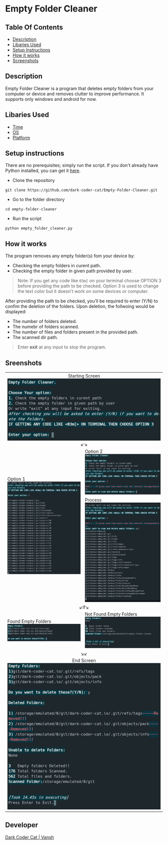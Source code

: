 # Empty Folder Cleaner

## Table Of Contents

- [Description](#description)
- [Libaries Used](#libaries-used)
- [Setup Instructions](#setup-instructions)
- [How it works](#how-it-works)
- [Screenshots](#screenshots)

## Description

Empty Folder Cleaner is a program that deletes empty folders from your computer or device and removes clutter to improve performance. It supports only windows and android for now.

## Libaries Used

- [Time](https://docs.python.org/3/library/time.html)
- [OS](https://docs.python.org/3/library/os.html)
- [Platform](https://docs.python.org/3/library/platform.html)

## Setup instructions

There are no prerequisites; simply run the script. If you don't already have Python installed, you can get it [here](https://www.python.org/downloads/).

- Clone the repository
```
git clone https://github.com/dark-coder-cat/Empty-Folder-Cleaner.git
```
- Go to the folder directory
```
cd empty-folder-cleaner
```
- Run the script
```
python empty_folder_cleaner.py
```

## How it works   

The program removes any empty folder(s) fom your device by:
- Checking the empty folders in curent path.
- Checking the empty folder in given path provided by user.

> Note: If you get any code like `03m[` on your terminal choose OPTION 3 before providing the path to be checked. 
> Option 3 is used to change the text color but it doesn't work on some devices or computer.

After providing the path to be checked, you'll be required to enter (Y/N) to confim the deletion of the folders.
Upon deletion, the follwoing would be displayed: 
  - The number of folders deleted.
  - The numebr of folders scanned.
  - The number of files and folders present in the provided path.
  - The scanned dir path.

> Enter **exit** at any input to stop the program.


## Sreenshots

<table >
  <tr>
    <td colspan=2 align=center>Starting Screen<img src= "Images/startScreen.jpg" alt="startScreen.jpg">↙↘ </td>
  </tr>
  <tr>
    <td rowspan=2>Option 1<img src= "Images/Option1.jpg" alt="Option1.jpg"></td>
    <td>Option 2<img src= "Images/Option2.jpg" alt="Option2.jpg"></td>
  </tr>
  <tr>
    <td>Process<img src= "Images/Option2process.jpg" alt="Option2process.jpg"></td>
  </tr>
  <tr>
    <td colspan=2 align=center>↙if↘</td>
  </tr>
  <tr>
    <td>Found Empty Folders<img src= "Images/foundEmpty.jpg" alt="foundEmpty.jpg"></td>
    <td>Not Found Empty Folders<img src= "Images/noEmpty.jpg" alt="noEmpty.jpg"></td>
  </tr>
  <tr>
    <td colspan=2 align=center>↘↙</td>
  </tr>
  <tr>
    <td colspan=2 align=center>End Screen<img src="Images/endScreen.jpg" alt="endScreen.jpg"></td>
  </tr>
</table>

## Developer

[Dark Coder Cat | Vansh](https://github.com/dark-coder-cat)